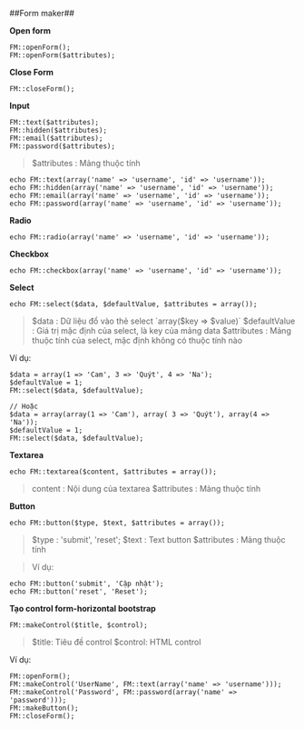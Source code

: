 ##Form maker##

**Open form**

	FM::openForm();
	FM::openForm($attributes);

**Close Form**

	FM::closeForm();

**Input**

	FM::text($attributes);
	FM::hidden($attributes);
	FM::email($attributes);
	FM::password($attributes);

>$attributes : Mảng thuộc tính

	echo FM::text(array('name' => 'username', 'id' => 'username'));
	echo FM::hidden(array('name' => 'username', 'id' => 'username'));
	echo FM::email(array('name' => 'username', 'id' => 'username'));
	echo FM::password(array('name' => 'username', 'id' => 'username'));

**Radio**

	echo FM::radio(array('name' => 'username', 'id' => 'username'));

**Checkbox**

	echo FM::checkbox(array('name' => 'username', 'id' => 'username'));

**Select**

	echo FM::select($data, $defaultValue, $attributes = array());

>$data : Dữ liệu đổ vào thẻ select `array($key => $value)`
>$defaultValue : Giá trị mặc định của select, là key của mảng data
>$attributes : Mảng thuộc tính của select, mặc định không có thuộc tính nào

Ví dụ:

	$data = array(1 => 'Cam', 3 => 'Quýt', 4 => 'Na');
	$defaultValue = 1;
	FM::select($data, $defaultValue);

	// Hoặc
	$data = array(array(1 => 'Cam'), array( 3 => 'Quýt'), array(4 => 'Na'));
	$defaultValue = 1;
	FM::select($data, $defaultValue);

**Textarea**

	echo FM::textarea($content, $attributes = array());

>content : Nội dung của textarea
>$attributes : Mảng thuộc tính

**Button**

	echo FM::button($type, $text, $attributes = array());

>$type : 'submit', 'reset';
>$text : Text button
>$attributes : Mảng thuộc tính

>Ví dụ:

	echo FM::button('submit', 'Cập nhật');
	echo FM::button('reset', 'Reset');

**Tạo control form-horizontal bootstrap**

	FM::makeControl($title, $control);

>$title: Tiêu đề control
>$control: HTML control

Ví dụ:

	FM::openForm();
	FM::makeControl('UserName', FM::text(array('name' => 'username')));
	FM::makeControl('Password', FM::password(array('name' => 'password')));
	FM::makeButton();
	FM::closeForm();